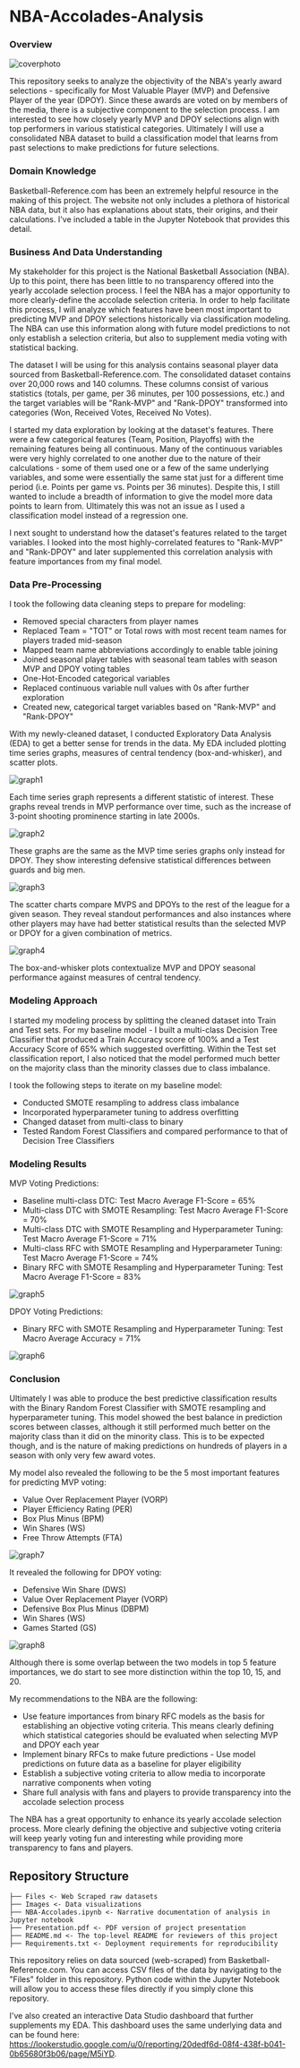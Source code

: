 # NBA-Accolades-Analysis


### Overview

![coverphoto](./Images/MJ-MVP.png)


This repository seeks to analyze the objectivity of the NBA's yearly award selections - specifically for Most Valuable Player (MVP) and Defensive Player of the year (DPOY). Since these awards are voted on by members of the media, there is a subjective component to the selection process. I am interested to see how closely yearly MVP and DPOY selections align with top performers in various statistical categories. Ultimately I will use a consolidated NBA dataset to build a classification model that learns from past selections to make predictions for future selections.


### Domain Knowledge

Basketball-Reference.com has been an extremely helpful resource in the making of this project. The website not only includes a plethora of historical NBA data, but it also has explanations about stats, their origins, and their calculations. I've included a table in the Jupyter Notebook that provides this detail.

### Business And Data Understanding

My stakeholder for this project is the National Basketball Association (NBA). Up to this point, there has been little to no transparency offered into the yearly accolade selection process. I feel the NBA has a major opportunity to more clearly-define the accolade selection criteria. In order to help facilitate this process, I will analyze which features have been most important to predicting MVP and DPOY selections historically via classification modeling. The NBA can use this information along with future model predictions to not only establish a selection criteria, but also to supplement media voting with statistical backing.

The dataset I will be using for this analysis contains seasonal player data sourced from Basketball-Reference.com. The consolidated dataset contains over 20,000 rows and 140 columns. These columns consist of various statistics (totals, per game, per 36 minutes, per 100 possessions, etc.) and the target variables will be "Rank-MVP" and "Rank-DPOY" transformed into categories (Won, Received Votes, Received No Votes).

I started my data exploration by looking at the dataset's features. There were a few categorical features (Team, Position, Playoffs) with the remaining features being all continuous. Many of the continuous variables were very highly correlated to one another due to the nature of their calculations - some of them used one or a few of the same underlying variables, and some were essentially the same stat just for a different time period (i.e. Points per game vs. Points per 36 minutes). Despite this, I still wanted to include a breadth of information to give the model more data points to learn from. Ultimately this was not an issue as I used a classification model instead of a regression one.


I next sought to understand how the dataset's features related to the target variables. I looked into the most highly-correlated features to "Rank-MVP" and "Rank-DPOY" and later supplemented this correlation analysis with feature importances from my final model.

### Data Pre-Processing

I took the following data cleaning steps to prepare for modeling:
- Removed special characters from player names
- Replaced Team = "TOT" or Total rows with most recent team names for players traded mid-season
- Mapped team name abbreviations accordingly to enable table joining
- Joined seasonal player tables with seasonal team tables with season MVP and DPOY voting tables
- One-Hot-Encoded categorical variables
- Replaced continuous variable null values with 0s after further exploration
- Created new, categorical target variables based on "Rank-MVP" and "Rank-DPOY"

With my newly-cleaned dataset, I conducted Exploratory Data Analysis (EDA) to get a better sense for trends in the data. My EDA included plotting time series graphs, measures of central tendency (box-and-whisker), and scatter plots.

![graph1](./Images/MVP_OWS_timeseries.png)

Each time series graph represents a different statistic of interest. These graphs reveal trends in MVP performance over time, such as the increase of 3-point shooting prominence starting in late 2000s.

![graph2](./Images/DPOY_DWS_timeseries.png)

These graphs are the same as the MVP time series graphs only instead for DPOY. They show interesting defensive statistical differences between guards and big men.

![graph3](./Images/MVP_1991_scatter.png)

The scatter charts compare MVPS and DPOYs to the rest of the league for a given season. They reveal standout performances and also instances where other players may have had better statistical results than the selected MVP or DPOY for a given combination of metrics.

![graph4](./Images/MVP_PER_boxandwhisker.png)

The box-and-whisker plots contextualize MVP and DPOY seasonal performance against measures of central tendency.  



### Modeling Approach

I started my modeling process by splitting the cleaned dataset into Train and Test sets. For my baseline model - I built a multi-class Decision Tree Classifier that produced a Train Accuracy score of 100% and a Test Accuracy Score of 65% which suggested overfitting. Within the Test set classification report, I also noticed that the model performed much better on the majority class than the minority classes due to class imbalance. 

I took the following steps to iterate on my baseline model:
- Conducted SMOTE resampling to address class imbalance
- Incorporated hyperparameter tuning to address overfitting
- Changed dataset from multi-class to binary
- Tested Random Forest Classifiers and compared performance to that of Decision Tree Classifiers


### Modeling Results

MVP Voting Predictions:
* Baseline multi-class DTC: Test Macro Average F1-Score = 65%
* Multi-class DTC with SMOTE Resampling: Test Macro Average F1-Score = 70%
* Multi-class DTC with SMOTE Resampling and Hyperparameter Tuning: Test Macro Average F1-Score = 71%
* Multi-class RFC with SMOTE Resampling and Hyperparameter Tuning: Test Macro Average F1-Score = 74%
* Binary RFC with SMOTE Resampling and Hyperparameter Tuning: Test Macro Average F1-Score = 83%

![graph5](./Images/MVP_RFC_confusionmatrix.png)

DPOY Voting Predictions:
* Binary RFC with SMOTE Resampling and Hyperparameter Tuning: Test Macro Average Accuracy = 71%

![graph6](./Images/DPOY_RFC_confusionmatrix.png)

### Conclusion

Ultimately I was able to produce the best predictive classification results with the Binary Random Forest Classifier with SMOTE resampling and hyperparameter tuning. This model showed the best balance in prediction scores between classes, although it still performed much better on the majority class than it did on the minority class. This is to be expected though, and is the nature of making predictions on hundreds of players in a season with only very few award votes.

My model also revealed the following to be the 5 most important features for predicting MVP voting:
- Value Over Replacement Player (VORP)
- Player Efficiency Rating (PER)
- Box Plus Minus (BPM)
- Win Shares (WS)
- Free Throw Attempts (FTA)

![graph7](./Images/MVP_RFC_featureimportances.png)

It revealed the following for DPOY voting:
- Defensive Win Share (DWS)
- Value Over Replacement Player (VORP)
- Defensive Box Plus Minus (DBPM)
- Win Shares (WS)
- Games Started (GS)

![graph8](./Images/DPOY_RFC_featureimportances.png)

Although there is some overlap between the two models in top 5 feature importances, we do start to see more distinction within the top 10, 15, and 20. 

My recommendations to the NBA are the following:

- Use feature importances from binary RFC models as the basis for establishing an objective voting criteria. This means clearly defining which statistical categories should be evaluated when selecting MVP and DPOY each year
- Implement binary RFCs to make future predictions - Use model predictions on future data as a baseline for player eligibility
- Establish a subjective voting criteria to allow media to incorporate narrative components when voting
- Share full analysis with fans and players to provide transparency into the accolade selection process


The NBA has a great opportunity to enhance its yearly accolade selection process. More clearly defining the objective and subjective voting criteria will keep yearly voting fun and interesting while providing more transparency to fans and players.


## Repository Structure
```
├── Files <- Web Scraped raw datasets
├── Images <- Data visualizations
├── NBA-Accolades.ipynb <- Narrative documentation of analysis in Jupyter notebook
├── Presentation.pdf <- PDF version of project presentation
├── README.md <- The top-level README for reviewers of this project
├── Requirements.txt <- Deployment requirements for reproducibility
```
This repository relies on data sourced (web-scraped) from Basketball-Reference.com. You can access CSV files of the data by navigating to the "Files" folder in this repository. Python code within the Jupyter Notebook will allow you to access these files directly if you simply clone this repository.

I've also created an interactive Data Studio dashboard that further supplements my EDA. This dashboard uses the same underlying data and can be found here: https://lookerstudio.google.com/u/0/reporting/20dedf6d-08f4-438f-b041-0b65680f3b06/page/M5iYD.
